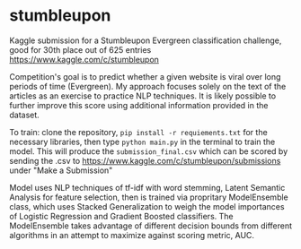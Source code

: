 # stumbleupon
Kaggle submission for a Stumbleupon Evergreen classification challenge, good for 30th place out of 625 entries https://www.kaggle.com/c/stumbleupon

Competition's goal is to predict whether a given website is viral over long periods of time (Evergreen).  My approach focuses solely on the text of the articles as an exercise to practice NLP techniques. It is likely possible to further improve this score using additional information provided in the dataset.

To train: clone the repository, `pip install -r requiements.txt` for the necessary libraries, then type `python main.py` in the terminal to train the model. This will produce the `submission_final.csv` which can be scored by sending the .csv to https://www.kaggle.com/c/stumbleupon/submissions under "Make a Submission"

Model uses NLP techniques of tf-idf with word stemming, Latent Semantic Analysis for feature selection, then is trained via propritary ModelEnsemble class, which uses Stacked Generalization to weigh the model importances of Logistic Regression and Gradient Boosted classifiers.  The ModelEnsemble takes advantage of different decision bounds from different algorithms in an attempt to maximize against scoring metric, AUC.
